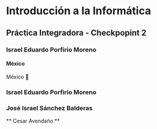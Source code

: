 # Introducción a la Informática

## Práctica Integradora - Checkpopint 2

### **Israel Eduardo Porfirio Moreno**
#### México

México 🙌
### Israel Eduardo Porfirio Moreno
### José Israel Sánchez Balderas

<!-- Contenido de los integrantes del equipo -->
** Cesar Avendaño **